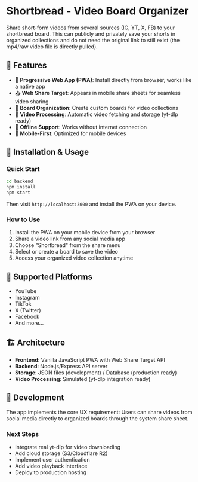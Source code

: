 # Shortbread - Video Board Organizer

Share short-form videos from several sources (IG, YT, X, FB) to your shortbread board. This can publicly and privately save your shorts in organized collections and do not need the original link to still exist (the mp4/raw video file is directly pulled).

## 🚀 Features

- 📱 **Progressive Web App (PWA)**: Install directly from browser, works like a native app
- 📤 **Web Share Target**: Appears in mobile share sheets for seamless video sharing
- 📂 **Board Organization**: Create custom boards for video collections
- 🎥 **Video Processing**: Automatic video fetching and storage (yt-dlp ready)
- 🔄 **Offline Support**: Works without internet connection
- 📱 **Mobile-First**: Optimized for mobile devices

## 📱 Installation & Usage

### Quick Start
```bash
cd backend
npm install
npm start
```

Then visit `http://localhost:3000` and install the PWA on your device.

### How to Use
1. Install the PWA on your mobile device from your browser
2. Share a video link from any social media app
3. Choose "Shortbread" from the share menu
4. Select or create a board to save the video
5. Access your organized video collection anytime

## 🎯 Supported Platforms

- YouTube
- Instagram  
- TikTok
- X (Twitter)
- Facebook
- And more...

## 🏗️ Architecture

- **Frontend**: Vanilla JavaScript PWA with Web Share Target API
- **Backend**: Node.js/Express API server
- **Storage**: JSON files (development) / Database (production ready)
- **Video Processing**: Simulated (yt-dlp integration ready)

## 🔧 Development

The app implements the core UX requirement: Users can share videos from social media directly to organized boards through the system share sheet.

### Next Steps
- Integrate real yt-dlp for video downloading
- Add cloud storage (S3/Cloudflare R2) 
- Implement user authentication
- Add video playback interface
- Deploy to production hosting
